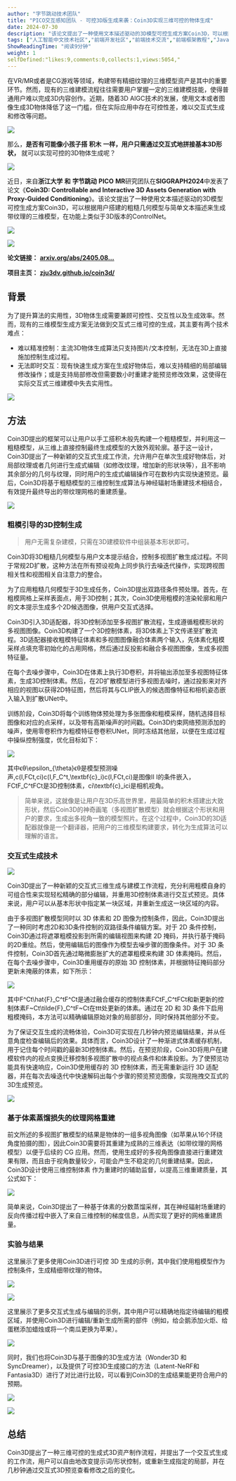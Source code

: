 ```yaml
---
author: "字节跳动技术团队"
title: "PICO交互感知团队 - 可控3D版生成来袭：Coin3D实现三维可控的物体生成"
date: 2024-07-30
description: "该论文提出了一种使用文本描述驱动的3D模型可控生成方案Coin3D，可以根据用户搭建的粗糙几何模型与简单文本描述来生成带纹理的三维模型，在功能上类似于3D版本的ControlNet。"
tags: ["人工智能中文技术社区","前端开发社区","前端技术交流","前端框架教程","JavaScript 学习资源","CSS 技巧与最佳实践","HTML5 最新动态","前端工程师职业发展","开源前端项目","前端技术趋势"]
ShowReadingTime: "阅读9分钟"
weight: 1
selfDefined:"likes:9,comments:0,collects:1,views:5054,"
---
```

在VR/MR或者是CG游戏等领域，构建带有精细纹理的三维模型资产是其中的重要环节。然而，现有的三维建模流程往往需要用户掌握一定的三维建模技能，使得普通用户难以完成3D内容创作。近期，随着3D AIGC技术的发展，使用文本或者图像生成3D物体降低了这一门槛，但在实际应用中存在可控性差，难以交互式生成和修改等问题。

![](/images/jueJin/29223a9808634fe.png)

那么，**是否有可能像小孩子搭** **积木** **一样，用户只需通过交互式地拼接基本3D形状，** 就可以实现可控的3D物体生成呢？

![](/images/jueJin/264595d466fd400.png)

近日，来自**浙江大学** **和** **字节跳动** **PICO** **MR**研究团队在**SIGGRAPH2024**中发表了论文《**Coin3D: Controllable and Interactive 3D Assets Generation with Proxy-Guided Conditioning**》。该论文提出了一种使用文本描述驱动的3D模型可控生成方案Coin3D，可以根据用户搭建的粗糙几何模型与简单文本描述来生成带纹理的三维模型，在功能上类似于3D版本的ControlNet。

![](/images/jueJin/757346174b6d42d.png)

![](/images/jueJin/676e184966b8481.png)

**论文链接：** **[arxiv.org/abs/2405.08…](https://link.juejin.cn?target=https%3A%2F%2Farxiv.org%2Fabs%2F2405.08054 "https://arxiv.org/abs/2405.08054")**

**项目主页：** **[zju3dv.github.io/coin3d/](https://link.juejin.cn?target=https%3A%2F%2Fzju3dv.github.io%2Fcoin3d%2F "https://zju3dv.github.io/coin3d/")**

背景
--

为了提升算法的实用性，3D物体生成需要兼顾可控性、交互性以及生成效率。然而，现有的三维模型生成方案无法做到交互式三维可控的生成，其主要有两个技术难点：

*   难以精准控制：主流3D物体生成算法只支持图片/文本控制，无法在3D上直接施加控制生成过程。
*   无法即时交互：现有快速生成方案在生成好物体后，难以支持精细的局部编辑修改操作；或是支持局部修改但需要数小时重建才能预览修改效果，这使得在实际交互式三维建模中失去实用性。

![](/images/jueJin/6b3de078e52744a.png)

方法
--

Coin3D提出的框架可以让用户以手工搭积木般先构建一个粗糙模型，并利用这一粗糙模型，从三维上直接控制最终生成模型的大致外观轮廓。基于这一设计，Coin3D提出了一种新颖的交互式生成工作流，允许用户在单次生成好物体后，对局部纹理或者几何进行生成式编辑（如修改纹理，增加新的形状块等），且不影响其余部分的几何与纹理，同时用户的生成式编辑操作可在数秒内实现快速预览。最后，Coin3D将基于粗糙模型的三维控制生成算法与神经辐射场重建技术相结合，有效提升最终导出的带纹理网格的重建质量。

![](/images/jueJin/69ea301f1b7048e.png)

### **粗模引导的3D控制生成**

> 用户无需复杂建模，只需在3D建模软件中组装基本形状即可。

Coin3D将3D粗糙几何模型与用户文本提示结合，控制多视图扩散生成过程。不同于常规2D扩散，这种方法在所有预设视角上同步执行去噪迭代操作，实现跨视图相关性和视图相关自注意力的整合。

为了应用粗糙几何模型于3D生成任务，Coin3D提出双路径条件预处理。首先，在粗模网格上采样表面点，用于3D控制；其次，Coin3D使用粗模的渲染轮廓和用户的文本提示生成多个2D候选图像，供用户交互式选择。

Coin3D引入3D适配器，将3D控制添加至多视图扩散流程，生成遵循粗模形状的多视图图像。Coin3D构建了一个3D控制体素，将3D体素上下文传递至扩散流程。3D适配器接收粗模特征体素和多视图图像融合体素两个输入，先体素化粗模采样点填充零初始化的占用网格，然后通过反投影和融合多视图图像，生成多视图特征量。

在每个去噪步骤中，Coin3D在体素上执行3D卷积，并将输出添加至多视图特征体素，生成3D控制体素。然后，在2D扩散模型进行多视图去噪时，通过投影来对齐相应的视图以获得2D特征图，然后将其与CLIP嵌入的候选图像特征和相机姿态嵌入输入到扩散UNet中。

训练阶段，Coin3D将每个训练物体预处理为多张图像和粗模采样，随机选择目标图像和对应的点采样，以及带有高斯噪声的时间戳。Coin3D约束网络预测添加的噪声，使用零卷积作为粗模特征卷卷积UNet，同时冻结其他层，以便在生成过程中操纵控制强度，优化目标如下：

![](/images/jueJin/fc133bdb0525435.png)

其中ϵθ\\epsilon\_{\\theta}ϵθ​是模型预测噪声,c(I,FCt,ci)c(I,F\_C^t,\\textbf{c}\_i)c(I,FCt​,ci​)是图像II I的条件嵌入，FCtF\_C^tFCt​是3D控制体素，ci\\textbf{c}\_ici​是相机视角。

> 简单来说，这就像是让用户在3D乐高世界里，用最简单的积木搭建出大致形状，然后Coin3D的神奇画笔（多视图扩散模型）就会根据这个形状和用户的要求，生成出多视角一致的模型照片。在这个过程中，Coin3D的3D适配器就像是一个翻译器，把用户的三维模型构建要求，转化为生成算法可以理解的语言。

### **交互式生成技术**

![](/images/jueJin/0b277151ab3b4b0.png)

Coin3D提出了一种新颖的交互式三维生成与建模工作流程，充分利用粗模自身的可组合性来实现轻松精确的部分编辑，并重用3D控制体素进行交互式预览。具体来说，用户可以从基本形状中指定某一块区域，并重新生成这一块区域的内容。

由于多视图扩散模型同时以 3D 体素和 2D 图像为控制条件，因此，Coin3D提出了一种同时考虑2D和3D条件控制的双路径条件编辑方案。对于 2D 条件控制，Coin3D通过将遮罩粗模投影到所需的编辑视图来构建 2D 掩码，并执行基于掩码的2D重绘。然后，使用编辑后的图像作为模型去噪步骤的图像条件。对于 3D 条件控制，Coin3D首先通过略微膨胀扩大的遮罩粗模来构建 3D 体素掩码。然后，在每个去噪步骤中，Coin3D重用缓存的原始 3D 控制体素，并根据特征掩码部分更新未掩蔽的体素，如下所示：

![](/images/jueJin/3cf4d46bb0ef45b.png)

其中F^Ct\\hat{F}\_C^tF^Ct​是通过融合缓存的控制体素FCtF\_C^tFCt​和新更新的控制体素F~Ct\\tilde{F}\_C^tF~Ct​在ttt处更新的体素。通过在 2D 和 3D 条件下启用粗模掩码，本方法可以精确编辑原始对象的局部部分，同时保持其他部分不变。

为了保证交互生成的流畅体验，Coin3D可实现在几秒钟内预览编辑结果，并从任意角度检查编辑后的效果。具体而言，Coin3D设计了一种渐进式体素缓存机制，用于记住每个时间戳的最新3D控制体素。然后，在预览阶段，Coin3D将用户在建模软件内的视点变换迁移控制多视图扩散中的视点条件和体素投影。为了使预览功能具有快速响应，Coin3D使用缓存的 3D 控制体素，而无需重新运行 3D 适配器，并在每次去噪迭代中快速解码出每个步骤的预览预览图像，实现拖拽交互式的3D生成预览。

![](/images/jueJin/a5d7459ced54474.png)

### **基于体素蒸馏损失的纹理网格重建**

前文所述的多视图扩散模型的结果是物体的一组多视角图像（如苹果从16个环绕角度拍摄的图），因此Coin3D需要将其重建为成熟的三维表达（如带纹理的网格模型）以便于后续的 CG 应用。然而，使用生成好的多视角图像直接进行重建效果有限，而且由于视角数量较少，可能会产生不稳定的几何重建结果。因此，Coin3D设计使用三维控制体素 作为重建时的辅助监督，以提高三维重建质量，其公式如下：

![](/images/jueJin/d179e3bbcfa141d.png)

简单来说，Coin3D提出了一种基于体素的分数蒸馏采样，其在神经辐射场重建的反向传播过程中嵌入了来自三维控制的梯度信息，从而实现了更好的网格重建质量。

### 实验与结果

这里展示了更多使用Coin3D进行可控 3D 生成的示例，其中我们使用粗模型作为控制条件，生成精细带纹理的物体。

![](/images/jueJin/eab54f23f51d460.png)

![](/images/jueJin/f6ed1f690a3043e.png)

这里展示了更多交互式生成与编辑的示例，其中用户可以精确地指定待编辑的粗模区域，并使用Coin3D进行编辑/重新生成所需的部件（例如，给企鹅添加火炬、给蛋糕添加蜡烛或将一个南瓜更换为苹果）。

![](/images/jueJin/d455f2e902cb48a.png)

同时，我们也将Coin3D与基于图像的3D生成方法（Wonder3D 和 SyncDreamer），以及提供了可控3D生成接口的方法（Latent-NeRF和Fantasia3D）进行了对比进行比较，可以看到Coin3D的生成结果能更符合用户的预期。

![](/images/jueJin/d16fe149d41f414.png)

![](/images/jueJin/3a1704739389477.png)

总结
--

Coin3D提出了一种三维可控的生成式3D资产制作流程，并提出了一个交互式生成的工作流，用户可以自由地改变提示词/形状控制，或重新生成指定的局部，并在几秒钟通过交互式3D预览查看修改之后的变化。